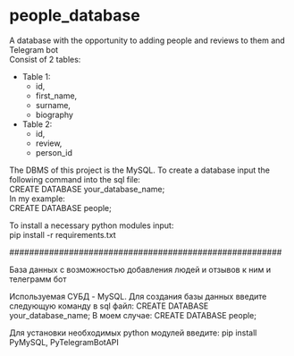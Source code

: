 
# people_database
A database with the opportunity to adding people and reviews to them and Telegram bot  
Consist of 2 tables:  
- Table 1:    
  - id,  
  - first_name,  
  - surname,  
  - biography  
- Table 2:  
  - id,  
  - review,  
  - person_id  

The DBMS of this project is the MySQL. To create a database input the following command into the sql file:  
CREATE DATABASE your_database_name;  
In my example:  
CREATE DATABASE people;  

To install a necessary python modules input:  
pip install -r requirements.txt    
  
#######################################################  
    
База данных с возможностью добавления людей и отзывов к ним и телеграмм бот

Используемая СУБД - MySQL. Для создания базы данных введите следующую команду в sql файл:
CREATE DATABASE your_database_name;
В моем случае:
CREATE DATABASE people;

Для установки необходимых python модулей введите:
pip install PyMySQL, PyTelegramBotAPI

